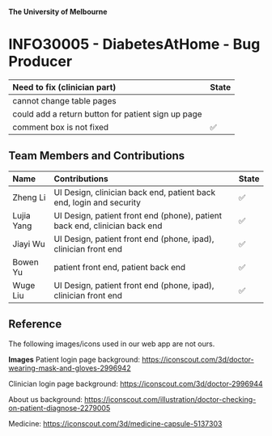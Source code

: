 **The University of Melbourne**
# INFO30005 - DiabetesAtHome - Bug Producer


| Need to fix (clinician part) | State |
| :----------------------------| :---- |
| cannot change table pages ||
| could add a return button for patient sign up page ||
| comment box is not fixed| ✅ |



## Team Members and Contributions

| Name         | Contributions                                                                             | State |
| :----------- | :---------------------------------------------------------------------------------------- | :---- |
| Zheng Li     | UI Design, clinician back end, patient back end, login and security | ✅    |
| Lujia Yang   | UI Design, patient front end (phone), patient back end, clinician back end | ✅    |
| Jiayi Wu     | UI Design, patient front end (phone, ipad), clinician front end | ✅    |
| Bowen Yu     | patient front end, patient back end | ✅    |
| Wuge Liu     | UI Design, patient front end (phone, ipad), clinician front end | ✅    |



## Reference

The following images/icons used in our web app are not ours.

**Images**
Patient login page background: https://iconscout.com/3d/doctor-wearing-mask-and-gloves-2996942

Clinician login page background: https://iconscout.com/3d/doctor-2996944

About us background: https://iconscout.com/illustration/doctor-checking-on-patient-diagnose-2279005

Medicine: https://iconscout.com/3d/medicine-capsule-5137303